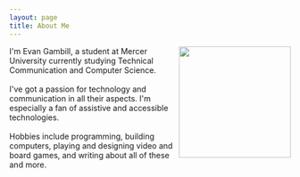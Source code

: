 ```yaml
---
layout: page
title: About Me
---
```


<div style="float: right">
  <img src="{{site.baseurl}}/assets/images/headshot.jpg" width="200"> 
</div>

<div style="text-align: left">
I'm Evan Gambill, a student at Mercer University currently studying Technical Communication and Computer Science.
<br><br>
I've got a passion for technology and communication in all their aspects. I'm especially a fan of assistive and accessible technologies.
<br><br>
Hobbies include programming, building computers, playing and designing video and board games, and writing about all of these and more.
</div>

